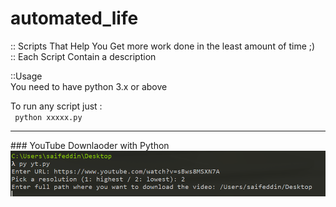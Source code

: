 # automated_life
:: Scripts That Help You Get more work done in the least amount of time ;) <br>
:: Each Script Contain a description <br>

::Usage <br>
You need to have python 3.x or above 

To run any script just : <br>
<code>
python xxxxx.py 
</code>
<hr />
### YouTube Downlaoder with Python
<img src="Screenshot_1.png" >
